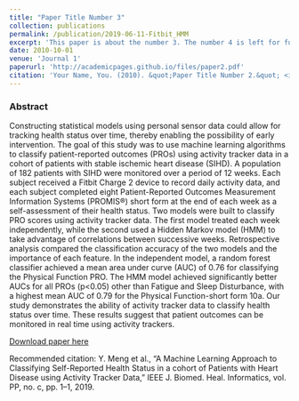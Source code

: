 ```yaml
---
title: "Paper Title Number 3"
collection: publications
permalink: /publication/2019-06-11-Fitbit_HMM
excerpt: 'This paper is about the number 3. The number 4 is left for future work.'
date: 2010-10-01
venue: 'Journal 1'
paperurl: 'http://academicpages.github.io/files/paper2.pdf'
citation: 'Your Name, You. (2010). &quot;Paper Title Number 2.&quot; <i>Journal 1</i>. 1(2).'
---
```

### Abstract
Constructing statistical models using personal sensor data could allow for tracking health status over time, thereby enabling the possibility of early intervention. The goal of this study was to use machine learning algorithms to classify patient-reported outcomes (PROs) using activity tracker data in a cohort of patients with stable ischemic heart disease (SIHD). A population of 182 patients with SIHD were monitored over a period of 12 weeks. Each subject received a Fitbit Charge 2 device to record daily activity data, and each subject completed eight Patient-Reported Outcomes Measurement Information Systems (PROMIS®) short form at the end of each week as a self-assessment of their health status. Two models were built to classify PRO scores using activity tracker data. The first model treated each week independently, while the second used a Hidden Markov model (HMM) to take advantage of correlations between successive weeks. Retrospective analysis compared the classification accuracy of the two models and the importance of each feature. In the independent model, a random forest classifier achieved a mean area under curve (AUC) of 0.76 for classifying the Physical Function PRO. The HMM model achieved significantly better AUCs for all PROs (p<0.05) other than Fatigue and Sleep Disturbance, with a highest mean AUC of 0.79 for the Physical Function-short form 10a. Our study demonstrates the ability of activity tracker data to classify health status over time. These results suggest that patient outcomes can be monitored in real time using activity trackers.

[Download paper here](https://ieeexplore.ieee.org/document/8734713)

Recommended citation: Y. Meng et al., “A Machine Learning Approach to Classifying Self-Reported Health Status in a cohort of Patients with Heart Disease using Activity Tracker Data,” IEEE J. Biomed. Heal. Informatics, vol. PP, no. c, pp. 1–1, 2019.
